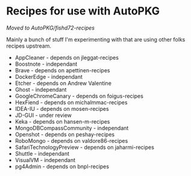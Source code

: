 # Recipes for use with AutoPKG

_Moved to AutoPKG/fishd72-recipes_

Mainly a bunch of stuff I'm experimenting with that are using other folks recipes upstream.

-   AppCleaner - depends on jleggat-recipes
-   Boostnote - independant
-   Brave - depends on apettinen-recipes
-   DockerEdge - independant
-   Etcher - depends on Andrew Valentine
-   Ghost - independant
-   GoogleChromeCanary - depends on foigus-recipes
-   HexFiend - depends on michalmmac-recipes
-   IDEA-IU - depends on mosen-recipes
-   JD-GUI - under review
-   Keka - depends on hansen-m-recipes
-   MongoDBCompassCommunity - independant
-   Openshot - depends on peshay-recipes
-   RoboMongo - depends on valdore86-recipes
-   SafariTechnologyPreview - depends on jaharmi-recipes
-   Shuttle - independant
-   VisualVM - independant
-   pg4Admin - depends on bnpl-recipes
